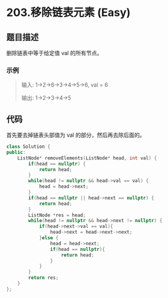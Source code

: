 # 203.移除链表元素 (Easy)

## 题目描述

删除链表中等于给定值 val 的所有节点。

### 示例

> 输入: 1->2->6->3->4->5->6, val = 6
> 
> 输出: 1->2->3->4->5

## 代码

首先要去掉链表头部值为 val 的部分，然后再去除后面的。

```c++
class Solution {
public:
    ListNode* removeElements(ListNode* head, int val) {
        if(head == nullptr) {
            return head;
        }
        while(head != nullptr && head->val == val) {
            head = head->next;
        }
        if(head == nullptr || head->next == nullptr) {
            return head;
        }
        ListNode *res = head;
        while(head != nullptr && head->next != nullptr) {
            if(head->next->val == val){
                head->next = head->next->next;
            }else {
                head = head->next;
                if(head == nullptr){
                    return head;
                }
            }
        }
        return res;
    }
};
```